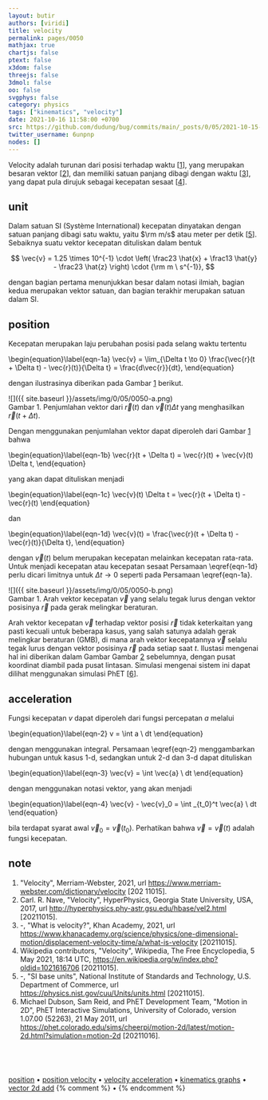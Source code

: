 ```yaml
---
layout: butir
authors: [viridi]
title: velocity
permalink: pages/0050
mathjax: true
chartjs: false
ptext: false
x3dom: false
threejs: false
3dmol: false
oo: false
svgphys: false
category: physics
tags: ["kinematics", "velocity"]
date: 2021-10-16 11:58:00 +0700
src: https://github.com/dudung/bug/commits/main/_posts/0/05/2021-10-15-velocity.md
twitter_username: 6unpnp
nodes: []
---
```

Velocity adalah turunan dari posisi terhadap waktu [[1](#r01)], yang merupakan besaran vektor [[2](#r02)], dan memiliki satuan panjang dibagi dengan waktu [[3](#r03)], yang dapat pula dirujuk sebagai kecepatan sesaat [[4](#r04)].


## unit
Dalam satuan SI (Système International) kecepatan dinyatakan dengan satuan panjang dibagi satu waktu, yaitu $\rm m/s$ atau meter per detik [[5](#r05)]. Sebaiknya suatu vektor kecepatan dituliskan dalam bentuk

$$
\vec{v} = 1.25 \times 10^{-1} \cdot \left( \frac23 \hat{x} + \frac13 \hat{y} - \frac23 \hat{z} \right) \cdot {\rm m \ s^{-1}},
$$

dengan bagian pertama menunjukkan besar dalam notasi ilmiah, bagian kedua merupakan vektor satuan, dan bagian terakhir merupakan satuan dalam SI.


## position
Kecepatan merupakan laju perubahan posisi pada selang waktu tertentu

\begin{equation}\label{eqn-1a}
\vec{v} = \lim_{\Delta t \to 0} \frac{\vec{r}(t + \Delta t) - \vec{r}(t)}{\Delta t} = \frac{d\vec{r}}{dt},
\end{equation}

dengan ilustrasinya diberikan pada Gambar [1](#fig1) berikut.

![]({{ site.baseurl }}/assets/img/0/05/0050-a.png) \
Gambar <a name="fig1">1</a>. Penjumlahan vektor dari $\vec{r}(t)$ dan $\vec{v}(t) \Delta t$ yang menghasilkan $\vec{r}(t + \Delta t)$.

Dengan menggunakan penjumlahan vektor dapat diperoleh dari Gambar [1](#fig1) bahwa

\begin{equation}\label{eqn-1b}
\vec{r}(t + \Delta t) = \vec{r}(t) + \vec{v}(t) \Delta t,
\end{equation}

yang akan dapat dituliskan menjadi

\begin{equation}\label{eqn-1c}
\vec{v}(t) \Delta t = \vec{r}(t + \Delta t) - \vec{r}(t)
\end{equation}

dan

\begin{equation}\label{eqn-1d}
\vec{v}(t) = \frac{\vec{r}(t + \Delta t) - \vec{r}(t)}{\Delta t},
\end{equation}

dengan $\vec{v}(t)$ belum merupakan kecepatan melainkan kecepatan rata-rata. Untuk menjadi kecepatan atau kecepatan sesaat Persamaan \eqref{eqn-1d} perlu dicari limitnya untuk $\Delta t \to 0$ seperti pada Persamaan \eqref{eqn-1a}. 

![]({{ site.baseurl }}/assets/img/0/05/0050-b.png) \
Gambar <a name="fig2">1</a>. Arah vektor kecepatan $\vec{v}$ yang selalu tegak lurus dengan vektor posisinya $\vec{r}$ pada gerak melingkar beraturan.

Arah vektor kecepatan $\vec{v}$ terhadap vektor posisi $\vec{r}$ tidak keterkaitan yang pasti kecuali untuk beberapa kasus, yang salah satunya adalah gerak melingkar beraturan (GMB), di mana arah vektor kecepatannya $\vec{v}$ selalu tegak lurus dengan vektor posisinya $\vec{r}$ pada setiap saat $t$. Ilustasi mengenai hal ini diberikan dalam Gambar Gambar [2](#fig2) sebelumnya, dengan pusat koordinat diambil pada pusat lintasan. Simulasi mengenai sistem ini dapat dilihat menggunakan simulasi PhET [[6](#r06)].


## acceleration
Fungsi kecepatan $v$ dapat diperoleh dari fungsi percepatan $a$ melalui

\begin{equation}\label{eqn-2}
v = \int a \ dt
\end{equation}

dengan menggunakan integral. Persamaan \eqref{eqn-2} menggambarkan hubungan untuk kasus 1-d, sedangkan untuk 2-d dan 3-d dapat dituliskan

\begin{equation}\label{eqn-3}
\vec{v} = \int \vec{a} \ dt
\end{equation}

dengan menggunakan notasi vektor, yang akan menjadi

\begin{equation}\label{eqn-4}
\vec{v} - \vec{v}_0 = \int _{t_0}^t \vec{a} \ dt
\end{equation}

bila terdapat syarat awal $\vec{v}_0 = \vec{v}(t_0)$. Perhatikan bahwa $\vec{v} = \vec{v}(t)$ adalah fungsi kecepatan.


## note
1. <a name="r01"></a>"Velocity", Merriam-Webster, 2021, url <https://www.merriam-webster.com/dictionary/velocity> [202 11015].</a>
2. <a name="r02"></a>Carl. R. Nave, "Velocity", HyperPhysics, Georgia State University, USA, 2017, url <http://hyperphysics.phy-astr.gsu.edu/hbase/vel2.html> [20211015].</a>
3. <a name="r03"></a>-, "What is velocity?", Khan Academy, 2021, url <https://www.khanacademy.org/science/physics/one-dimensional-motion/displacement-velocity-time/a/what-is-velocity> [20211015].</a>
4. <a name="r04"></a>Wikipedia contributors, "Velocity", Wikipedia, The Free Encyclopedia, 5 May 2021, 18:14 UTC, <https://en.wikipedia.org/w/index.php?oldid=1021616706> [20211015].
5. <a name="r05"></a>-, "SI base units", National Institute of Standards and Technology, U.S. Department of Commerce, url <https://physics.nist.gov/cuu/Units/units.html> [20211015].
6. <a name="r06"></a>Michael Dubson, Sam Reid, and PhET Development Team, "Motion in 2D", PhET Interactive Simulations, University of Colorado, version 1.07.00 (52263), 21 May 2011, url <https://phet.colorado.edu/sims/cheerpj/motion-2d/latest/motion-2d.html?simulation=motion-2d> [20211016].


## &nbsp;
[position](0030.html) &bull; [position velocity](0040.html) &bull; [velocity acceleration](0041.html) &bull; [kinematics graphs](0043.html) &bull; [vector 2d add](0014.html)
{% comment %} []() &bull; []() {% endcomment %}


<ans>
</ans>
